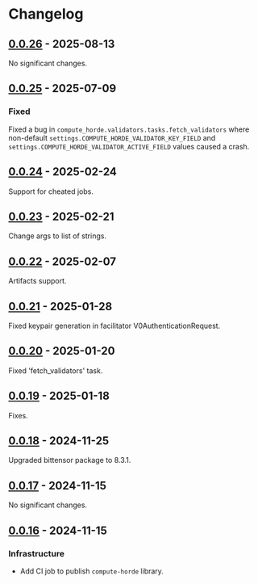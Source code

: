 # Changelog

<!-- towncrier release notes start -->

## [0.0.26](https://github.com/backend-developers-ltd/ComputeHorde/releases/tag/library-v0.0.26) - 2025-08-13

No significant changes.


## [0.0.25](https://github.com/backend-developers-ltd/ComputeHorde/releases/tag/library-v0.0.25) - 2025-07-09


### Fixed

Fixed a bug in `compute_horde.validators.tasks.fetch_validators` where non-default
`settings.COMPUTE_HORDE_VALIDATOR_KEY_FIELD` and `settings.COMPUTE_HORDE_VALIDATOR_ACTIVE_FIELD`
values caused a crash.


## [0.0.24](https://github.com/backend-developers-ltd/ComputeHorde/releases/tag/library-v0.0.24) - 2025-02-24


Support for cheated jobs.


## [0.0.23](https://github.com/backend-developers-ltd/ComputeHorde/releases/tag/library-v0.0.23) - 2025-02-21


Change args to list of strings.


## [0.0.22](https://github.com/backend-developers-ltd/ComputeHorde/releases/tag/library-v0.0.22) - 2025-02-07


Artifacts support.


## [0.0.21](https://github.com/backend-developers-ltd/ComputeHorde/releases/tag/library-v0.0.21) - 2025-01-28


Fixed keypair generation in facilitator V0AuthenticationRequest.


## [0.0.20](https://github.com/backend-developers-ltd/ComputeHorde/releases/tag/library-v0.0.20) - 2025-01-20


Fixed 'fetch_validators' task.


## [0.0.19](https://github.com/backend-developers-ltd/ComputeHorde/releases/tag/library-v0.0.19) - 2025-01-18


Fixes.


## [0.0.18](https://github.com/backend-developers-ltd/ComputeHorde/releases/tag/library-v0.0.18) - 2024-11-25


Upgraded bittensor package to 8.3.1.


## [0.0.17](https://github.com/backend-developers-ltd/ComputeHorde/releases/tag/library-v0.0.17) - 2024-11-15


No significant changes.


## [0.0.16](https://github.com/backend-developers-ltd/ComputeHorde/releases/tag/library-v0.0.16) - 2024-11-15


### Infrastructure

- Add CI job to publish `compute-horde` library.
